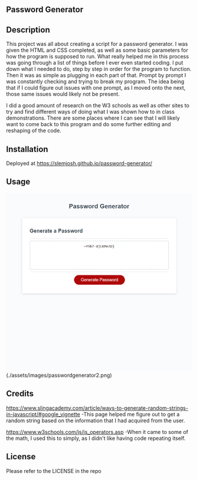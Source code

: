 ## Password Generator

## Description
This project was all about creating a script for a password generator.  I was given the HTML and CSS completed, as well as some basic parameters for how
the program is supposed to run.  What really helped me in this process was going through a list of things before I ever even started coding.  I put down
what I needed to do, step by step in order for the program to function.  Then it was as simple as plugging in each part of that.  Prompt by prompt I was 
constantly checking and trying to break my program.  The idea being that if I could figure out issues with one prompt, as I moved onto the next, those same 
issues would likely not be present.  

I did a good amount of research on the W3 schools as well as other sites to try and find different ways of doing what I was shown how to in class demonstrations.
There are some places where I can see that I will likely want to come back to this program and do some further editing and reshaping of the code.

## Installation
Deployed at https://slemjosh.github.io/password-generator/

## Usage
![portfolio webpage.](./assets/images/passwordgenerator1.png)(./assets/images/passwordgenerator2.png)

## Credits

https://www.slingacademy.com/article/ways-to-generate-random-strings-in-javascript/#google_vignette
-This page helped me figure out to get a random string based on the information that I had acquired from the user.

https://www.w3schools.com/js/js_operators.asp
-When it came to some of the math, I used this to simply, as I didn't like having code repeating itself.


## License

Please refer to the LICENSE in the repo

